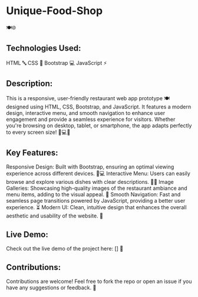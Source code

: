 # Unique-Food-Shop

🍽️🌐
## Technologies Used:

HTML 🔤
CSS 🎨
Bootstrap 💻
JavaScript ⚡

## Description:

This is a responsive, user-friendly restaurant web app prototype 🍽️ designed using HTML, CSS, Bootstrap, and JavaScript. It features a modern design, interactive menu, and smooth navigation to enhance user engagement and provide a seamless experience for visitors. Whether you're browsing on desktop, tablet, or smartphone, the app adapts perfectly to every screen size! 📱💻🚀

## Key Features:

Responsive Design: Built with Bootstrap, ensuring an optimal viewing experience across different devices. 📱💻
Interactive Menu: Users can easily browse and explore various dishes with clear descriptions. 🍔🥗
Image Galleries: Showcasing high-quality images of the restaurant ambiance and menu items, adding to the visual appeal. 📸
Smooth Navigation: Fast and seamless page transitions powered by JavaScript, providing a better user experience. ⏳
Modern UI: Clean, intuitive design that enhances the overall aesthetic and usability of the website. 🎨

## Live Demo:

Check out the live demo of the project here:
[] 🔗

## Contributions:

Contributions are welcome! Feel free to fork the repo or open an issue if you have any suggestions or feedback. 🤝


